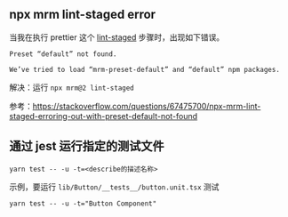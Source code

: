 ## npx mrm lint-staged error

当我在执行 prettier 这个 [lint-staged](https://prettier.io/docs/en/precommit.html#option-1-lint-stagedhttpsgithubcomokonetlint-staged) 步骤时，出现如下错误。

```text
Preset “default” not found.

We’ve tried to load “mrm-preset-default” and “default” npm packages.
```

解决：运行 `npx mrm@2 lint-staged`

参考：https://stackoverflow.com/questions/67475700/npx-mrm-lint-staged-erroring-out-with-preset-default-not-found

## 通过 jest 运行指定的测试文件

```text
yarn test -- -u -t=<describe的描述名称>
```

示例，要运行 `lib/Button/__tests__/button.unit.tsx` 测试

```text
yarn test -- -u -t="Button Component"
```
